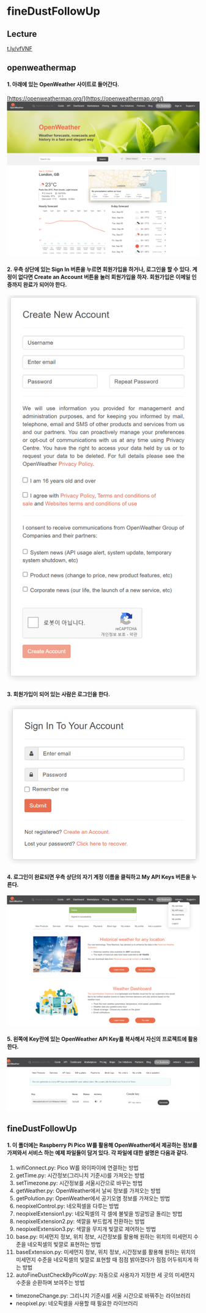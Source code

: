 # fineDustFollowUp

## Lecture
[t.ly/vfVNF](https://t.ly/vfVNF)

## openweathermap
#### 1. 아래에 있는 OpenWeather 사이트로 들어간다.
[https://openweathermap.org/](https://openweathermap.org/)
![](https://github.com/mtinet/fineDustFollowUp/blob/main/images/openWeather.png?raw=true)

#### 2. 우측 상단에 있는 Sign In 버튼을 누르면 회원가입을 하거나, 로그인을 할 수 있다. 계정이 없다면 Create an Account 버튼을 눌러 회원가입을 하자. 회원가입은 이메일 인증까지 완료가 되어야 한다.
![](https://github.com/mtinet/fineDustFollowUp/blob/main/images/signUp.png?raw=true)

#### 3. 회원가입이 되어 있는 사람은 로그인을 한다.
![](https://github.com/mtinet/fineDustFollowUp/blob/main/images/login.png?raw=true)

#### 4. 로그인이 완료되면 우측 상단의 자기 계정 이름을 클릭하고 My API Keys 버튼을 누른다. 
![](https://github.com/mtinet/fineDustFollowUp/blob/main/images/myAPIkey.png?raw=true)

#### 5. 왼쪽에 Key란에 있는 OpenWeather API Key를 복사해서 자신의 프로젝트에 활용한다.
![](https://github.com/mtinet/fineDustFollowUp/blob/main/images/apiKey.png?raw=true)


## fineDustFollowUp
#### 1. 이 폴더에는 Raspberry Pi Pico W를 활용해 OpenWeather에서 제공하는 정보를 가져와서 서비스 하는 예제 파일들이 담겨 있다. 각 파일에 대한 설명은 다음과 같다. 
1. wifiConnect.py: Pico W를 와이파이에 연결하는 방법
2. getTime.py: 시간정보(그리니치 기준시)를 가져오는 방법
3. setTimezone.py: 시간정보를 서울시간으로 바꾸는 방법
4. getWeather.py: OpenWeather에서 날씨 정보를 가져오는 방법
5. getPolution.py: OpenWeather에서 공기오염 정보를 가져오는 방법
6. neopixelControl.py: 네오픽셀을 다루는 방법
7. neopixelExtension1.py: 네오픽셀의 각 셀에 불빛을 빙글빙글 돌리는 방법
8. neopixelExtension2.py: 색깔을 부드럽게 전환하는 방법
9. neopixelExtension3.py: 색깔을 무지개 빛깔로 제어하는 방법
10. base.py: 미세먼지 정보, 위치 정보, 시간정보를 활용해 원하는 위치의 미세먼지 수준을 네오픽셀의 빛깔로 표현하는 방법
11. baseExtension.py: 미세먼지 정보, 위치 정보, 시간정보를 활용해 원하는 위치의 미세먼지 수준을 네오픽셀의 빛깔로 표현할 때 점점 밝아졌다가 점점 어두워지게 하는 방법
12. autoFineDustCheckByPicoW.py: 자동으로 사용자가 지정한 세 곳의 미세먼지 수준을 순환하며 보여주는 방법
- timezoneChange.py: 그리니치 기준시를 서울 시간으로 바꿔주는 라이브러리
- neopixel.py: 네오픽셀을 사용할 때 필요한 라이브러리

